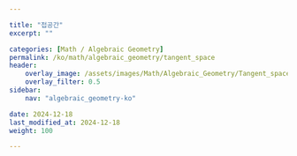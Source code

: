 ```yaml
---

title: "접공간"
excerpt: ""

categories: [Math / Algebraic Geometry]
permalink: /ko/math/algebraic_geometry/tangent_space
header:
    overlay_image: /assets/images/Math/Algebraic_Geometry/Tangent_space.png
    overlay_filter: 0.5
sidebar: 
    nav: "algebraic_geometry-ko"

date: 2024-12-18
last_modified_at: 2024-12-18
weight: 100

---
```


